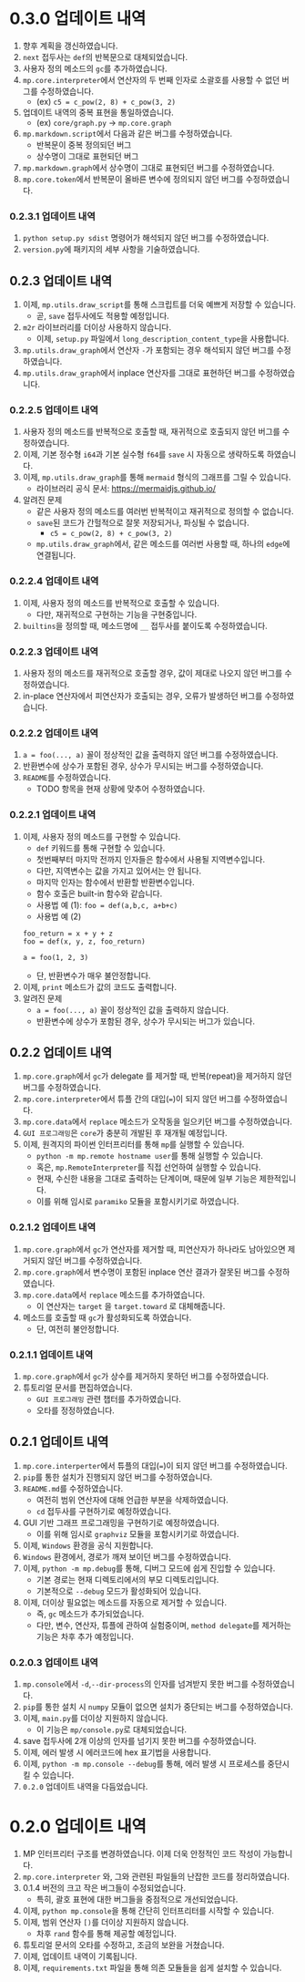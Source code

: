 # 0.3.0 업데이트 내역
1. 향후 계획을 갱신하였습니다.
2. `next` 접두사는 `def`의 반복문으로 대체되었습니다.
3. 사용자 정의 메소드의 `gc`를 추가하였습니다.
4. `mp.core.interpreter`에서 연산자의 두 번째 인자로 소괄호를 사용할 수 없던 버그를 수정하였습니다.
    * (ex) `c5 = c_pow(2, 8) + c_pow(3, 2)`
5. 업데이트 내역의 중복 표현을 통일하였습니다.
    * (ex) `core/graph.py` -> `mp.core.graph`
6. `mp.markdown.script`에서 다음과 같은 버그를 수정하였습니다.
    * 반복문이 중복 정의되던 버그
    * 상수명이 그대로 표현되던 버그
7. `mp.markdown.graph`에서 상수명이 그대로 표현되던 버그를 수정하였습니다.
8. `mp.core.token`에서 반복문이 올바른 변수에 정의되지 않던 버그를 수정하였습니다.

### 0.2.3.1 업데이트 내역
1. `python setup.py sdist` 명령어가 해석되지 않던 버그를 수정하였습니다.
2. `version.py`에 패키지의 세부 사항을 기술하였습니다.

## 0.2.3 업데이트 내역
1. 이제, `mp.utils.draw_script`를 통해 스크립트를 더욱 예쁘게 저장할 수 있습니다.
    * 곧, `save` 접두사에도 적용할 예정입니다.
2. `m2r` 라이브러리를 더이상 사용하지 않습니다.
    * 이제, `setup.py` 파일에서 `long_description_content_type`을 사용합니다.
3. `mp.utils.draw_graph`에서 연산자 `-`가 포함되는 경우 해석되지 않던 버그를 수정하였습니다.
4. `mp.utils.draw_graph`에서 inplace 연산자를 그대로 표현하던 버그를 수정하였습니다.

### 0.2.2.5 업데이트 내역
1. 사용자 정의 메소드를 반복적으로 호출할 때, 재귀적으로 호출되지 않던 버그를 수정하였습니다.
2. 이제, 기본 정수형 `i64`과 기본 실수형 `f64`를 `save` 시 자동으로 생략하도록 하였습니다.
3. 이제, `mp.utils.draw_graph`를 통해 `mermaid` 형식의 그래프를 그릴 수 있습니다.
    * 라이브러리 공식 문서: https://mermaidjs.github.io/
4. 알려진 문제
    * 같은 사용자 정의 메소드를 여러번 반복적이고 재귀적으로 정의할 수 없습니다.
    * `save`된 코드가 간헐적으로 잘못 저장되거나, 파싱될 수 없습니다.
        * `c5 = c_pow(2, 8) + c_pow(3, 2)`
    * `mp.utils.draw_graph`에서, 같은 메소드를 여러번 사용할 때, 하나의 `edge`에 연결됩니다.

### 0.2.2.4 업데이트 내역
1. 이제, 사용자 정의 메소드를 반복적으로 호출할 수 있습니다.
    * 다만, 재귀적으로 구현하는 기능을 구현중입니다.
2. `builtins`을 정의할 때, 메소드명에 `__` 접두사를 붙이도록 수정하였습니다.

### 0.2.2.3 업데이트 내역
1. 사용자 정의 메소드를 재귀적으로 호출할 경우, 값이 제대로 나오지 않던 버그를 수정하였습니다.
2. in-place 연산자에서 피연산자가 호출되는 경우, 오류가 발생하던 버그를 수정하였습니다.

### 0.2.2.2 업데이트 내역
1. `a = foo(..., a)` 꼴이 정상적인 값을 출력하지 않던 버그를 수정하였습니다.
2. 반환변수에 상수가 포함된 경우, 상수가 무시되는 버그를 수정하였습니다.
3. `README`를 수정하였습니다.
    * TODO 항목을 현재 상황에 맞추어 수정하였습니다.

### 0.2.2.1 업데이트 내역
1. 이제, 사용자 정의 메소드를 구현할 수 있습니다.
    * `def` 키워드를 통해 구현할 수 있습니다.
    * 첫번째부터 마지막 전까지 인자들은 함수에서 사용될 지역변수입니다.
    * 다만, 지역변수는 값을 가지고 있어서는 안 됩니다.
    * 마지막 인자는 함수에서 반환할 반환변수입니다.
    * 함수 호출은 built-in 함수와 같습니다.
    * 사용법 예 (1): `foo = def(a,b,c, a+b+c)`
    * 사용법 예 (2)
    ```
    foo_return = x + y + z
    foo = def(x, y, z, foo_return)
    
    a = foo(1, 2, 3)
    ```
    * 단, 반환변수가 매우 불안정합니다.
2. 이제, `print` 메소드가 값의 코드도 출력합니다.
3. 알려진 문제
    * `a = foo(..., a)` 꼴이 정상적인 값을 출력하지 않습니다.
    * 반환변수에 상수가 포함된 경우, 상수가 무시되는 버그가 있습니다.

## 0.2.2 업데이트 내역
1. `mp.core.graph`에서 `gc`가 delegate 를 제거할 때,
반복(repeat)을 제거하지 않던 버그를 수정하였습니다.
2. `mp.core.interpreter`에서 튜플 간의 대입(`=`)이 되지 않던 버그를 수정하였습니다.
3. `mp.core.data`에서 `replace` 메소드가 오작동을 일으키던 버그를 수정하였습니다.
4. `GUI 프로그래밍`은 `core`가 충분히 개발된 후 재개될 예정입니다.
5. 이제, 원격지의 파이썬 인터프리터를 통해 `mp`를 실행할 수 있습니다.
    * `python -m mp.remote hostname user`를 통해 실행할 수 있습니다.
    * 혹은, `mp.RemoteInterpreter`를 직접 선언하여 실행할 수 있습니다.
    * 현재, 수신한 내용을 그대로 출력하는 단계이며, 때문에 일부 기능은 제한적입니다.
    * 이를 위해 임시로 `paramiko` 모듈을 포함시키기로 하였습니다.

### 0.2.1.2 업데이트 내역
1. `mp.core.graph`에서 `gc`가 연산자를 제거할 때,
피연산자가 하나라도 남아있으면 제거되지 않던 버그를 수정하였습니다.
2. `mp.core.graph`에서 변수명이 포함된 inplace 연산 결과가 잘못된 버그를 수정하였습니다.
3. `mp.core.data`에서 `replace` 메소드를 추가하였습니다.
    * 이 연산자는 `target` 을 `target.toward` 로 대체해줍니다.
4. 메소드를 호출할 때 `gc`가 활성화되도록 하였습니다.
    * 단, 여전히 불안정합니다.

### 0.2.1.1 업데이트 내역
1. `mp.core.graph`에서 `gc`가 상수를 제거하지 못하던 버그를 수정하였습니다.
2. 튜토리얼 문서를 편집하였습니다.
    * `GUI 프로그래밍` 관련 챕터를 추가하였습니다.
    * 오타를 정정하였습니다.

## 0.2.1 업데이트 내역
1. `mp.core.interperter`에서 튜플의 대입(`=`)이 되지 않던 버그를 수정하였습니다.
2. `pip`를 통한 설치가 진행되지 않던 버그를 수정하였습니다.
3. `README.md`를 수정하였습니다.
    * 여전히 범위 연산자에 대해 언급한 부분을 삭제하였습니다.
    * `cd` 접두사를 구현하기로 예정하였습니다.
4. GUI 기반 그래프 프로그래밍을 구현하기로 예정하였습니다.
    * 이를 위해 임시로 `graphviz` 모듈을 포함시키기로 하였습니다.
5. 이제, `Windows` 환경을 공식 지원합니다.
6. `Windows` 환경에서, 경로가 깨져 보이던 버그를 수정하였습니다.
7. 이제, `python -m mp.debug`를 통해, 디버그 모드에 쉽게 진입할 수 있습니다.
    * 기본 경로는 현재 디렉토리에서의 부모 디렉토리입니다.
    * 기본적으로 `--debug` 모드가 활성화되어 있습니다.
8. 이제, 더이상 필요없는 메소드를 자동으로 제거할 수 있습니다.
    * 즉, `gc` 메소드가 추가되었습니다.
    * 다만, 변수, 연산자, 튜플에 관하여 실험중이며,
    `method delegate`를 제거하는 기능은 차후 추가 예정입니다.

### 0.2.0.3 업데이트 내역
1. `mp.console`에서 `-d`,`--dir-process`의 인자를 넘겨받지 못한 버그를 수정하였습니다.
2. `pip`를 통한 설치 시 `numpy` 모듈이 없으면 설치가 중단되는 버그를 수정하였습니다.
3. 이제, `main.py`를 더이상 지원하지 않습니다.
    * 이 기능은 `mp/console.py`로 대체되었습니다.
4. save 접두사에 2개 이상의 인자를 넘기지 못한 버그를 수정하였습니다.
5. 이제, 에러 발생 시 에러코드에 hex 표기법을 사용합니다.
6. 이제, `python -m mp.console --debug`를 통해,
에러 발생 시 프로세스를 중단시킬 수 있습니다.
7. `0.2.0` 업데이트 내역을 다듬었습니다.

# 0.2.0 업데이트 내역
1. MP 인터프리터 구조를 변경하였습니다. 이제 더욱 안정적인 코드 작성이 가능합니다.
2. `mp.core.interpreter` 와, 그와 관련된 파일들의 난잡한 코드를 정리하였습니다.
3. 0.1.4 버전의 크고 작은 버그들이 수정되었습니다.
    * 특히, 괄호 표현에 대한 버그들을 중점적으로 개선되었습니다.
4. 이제, `python mp.console`을 통해 간단히 인터프리터를 시작할 수 있습니다.
5. 이제, 범위 연산자 `[)`를 더이상 지원하지 않습니다.
    * 차후 `rand` 함수를 통해 제공할 예정입니다.
6. 튜토리얼 문서의 오타를 수정하고, 조금의 보완을 거쳤습니다.
7. 이제, 업데이트 내역이 기록됩니다.
8. 이제, `requirements.txt` 파일을 통해 의존 모듈들을 쉽게 설치할 수 있습니다.


